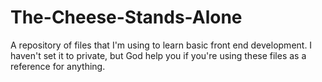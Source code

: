 The-Cheese-Stands-Alone
=======================

A repository of files that I'm using to learn basic front end development.  I haven't set it to private, but God help you if you're using these files as a reference for anything.
